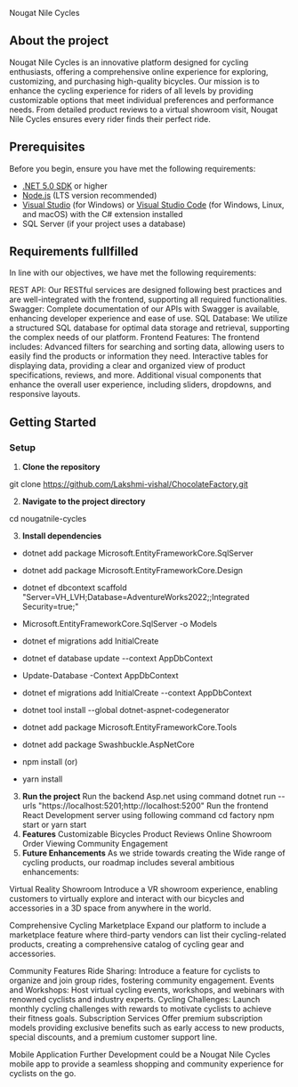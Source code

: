 Nougat Nile Cycles
## About the project
Nougat Nile Cycles is an innovative platform designed for cycling enthusiasts, offering a comprehensive online experience for exploring, customizing, and purchasing high-quality bicycles. Our mission is to enhance the cycling experience for riders of all levels by providing
customizable options that meet individual preferences and performance needs. From detailed product reviews to a virtual showroom visit, Nougat Nile Cycles ensures every rider finds their perfect ride.
## Prerequisites

Before you begin, ensure you have met the following requirements:
- [.NET 5.0 SDK](https://dotnet.microsoft.com/download) or higher
- [Node.js](https://nodejs.org/en/) (LTS version recommended)
- [Visual Studio](https://visualstudio.microsoft.com/downloads/) (for Windows) or [Visual Studio Code](https://code.visualstudio.com/) (for Windows, Linux, and macOS) with the C# extension installed
- SQL Server (if your project uses a database)
## Requirements fullfilled
In line with our objectives, we have met the following requirements:

REST API: Our RESTful services are designed following best practices and are well-integrated with the frontend, supporting all required functionalities.
Swagger: Complete documentation of our APIs with Swagger is available, enhancing developer experience and ease of use.
SQL Database: We utilize a structured SQL database for optimal data storage and retrieval, supporting the complex needs of our platform.
Frontend Features: The frontend includes:
Advanced filters for searching and sorting data, allowing users to easily find the products or information they need.
Interactive tables for displaying data, providing a clear and organized view of product specifications, reviews, and more.
Additional visual components that enhance the overall user experience, including sliders, dropdowns, and responsive layouts.
## Getting Started


### Setup

1. **Clone the repository**

git clone https://github.com/Lakshmi-vishal/ChocolateFactory.git

2.  **Navigate to the project directory**


cd nougatnile-cycles

3.  **Install dependencies**



- dotnet add package Microsoft.EntityFrameworkCore.SqlServer

- dotnet add package Microsoft.EntityFrameworkCore.Design

-  dotnet ef dbcontext scaffold "Server=VH_LVH;Database=AdventureWorks2022;;Integrated Security=true;" 

-   Microsoft.EntityFrameworkCore.SqlServer -o Models

-  dotnet ef migrations add InitialCreate

-  dotnet ef database update --context AppDbContext

-   Update-Database -Context AppDbContext

-   dotnet ef migrations add InitialCreate --context AppDbContext

-  dotnet tool install --global dotnet-aspnet-codegenerator

-  dotnet add package Microsoft.EntityFrameworkCore.Tools

-  dotnet add package Swashbuckle.AspNetCore

-  npm install
(or) 
-  yarn install

3.  **Run the project**
Run the backend Asp.net using command
 dotnet run --urls "https://localhost:5201;http://localhost:5200"
Run the frontend React Development server using following command
cd factory 
npm start
or
yarn start
4.  **Features**
Customizable Bicycles
Product Reviews
Online Showroom
Order Viewing
Community Engagement
4.  **Future Enhancements**
As we stride towards creating the Wide range of cycling products, our roadmap includes several ambitious enhancements:

Virtual Reality Showroom
Introduce a VR showroom experience, enabling customers to virtually explore and interact with our bicycles and accessories in a 3D space from anywhere in the world.

Comprehensive Cycling Marketplace
Expand our platform to include a marketplace feature where third-party vendors can list their cycling-related products, creating a comprehensive catalog of cycling gear and accessories.

Community Features
Ride Sharing: Introduce a feature for cyclists to organize and join group rides, fostering community engagement.
Events and Workshops: Host virtual cycling events, workshops, and webinars with renowned cyclists and industry experts.
Cycling Challenges: Launch monthly cycling challenges with rewards to motivate cyclists to achieve their fitness goals.
Subscription Services
Offer premium subscription models providing exclusive benefits such as early access to new products, special discounts, and a premium customer support line.

Mobile Application
Further Development could be a Nougat Nile Cycles mobile app to provide a seamless shopping and community experience for cyclists on the go.
